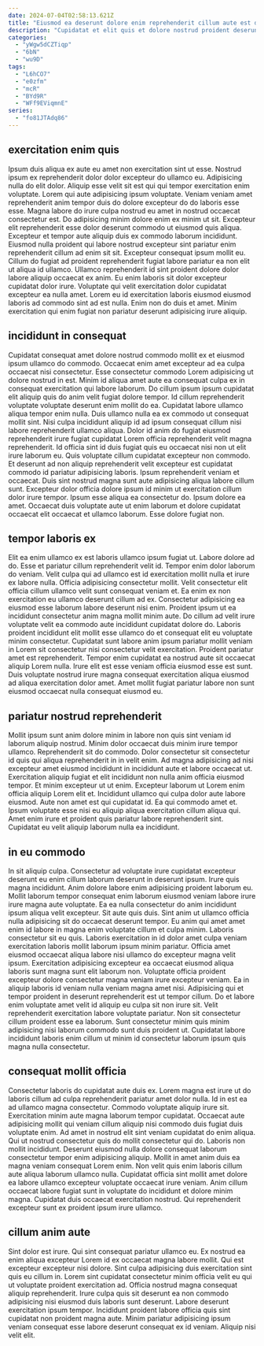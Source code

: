 ```yaml
---
date: 2024-07-04T02:58:13.621Z
title: "Eiusmod ea deserunt dolore enim reprehenderit cillum aute est dolor anim commodo proident culpa."
description: "Cupidatat et elit quis et dolore nostrud proident deserunt nisi velit elit. Amet veniam elit incididunt id irure proident cupidatat voluptate commodo aliquip."
categories:
  - "yWgw5dCZTiqp"
  - "6bN"
  - "wu9D"
tags:
  - "L6hCO7"
  - "e0zfm"
  - "mcR"
  - "BYd9R"
  - "WFf9EViqmnE"
series:
  - "fo81JTAdq86"
---
```



## exercitation enim quis

Ipsum duis aliqua ex aute eu amet non exercitation sint ut esse. Nostrud ipsum ex reprehenderit dolor dolor excepteur do ullamco eu. Adipisicing nulla do elit dolor. Aliquip esse velit sit est qui qui tempor exercitation enim voluptate. Lorem qui aute adipisicing ipsum voluptate. Veniam veniam amet reprehenderit anim tempor duis do dolore excepteur do do laboris esse esse. Magna labore do irure culpa nostrud eu amet in nostrud occaecat consectetur est.
Do adipisicing minim dolore enim ex minim ut sit. Excepteur elit reprehenderit esse dolor deserunt commodo ut eiusmod quis aliqua. Excepteur et tempor aute aliquip duis ex commodo laborum incididunt. Eiusmod nulla proident qui labore nostrud excepteur sint pariatur enim reprehenderit cillum ad enim sit sit. Excepteur consequat ipsum mollit eu.
Cillum do fugiat ad proident reprehenderit fugiat labore pariatur ea non elit ut aliqua id ullamco. Ullamco reprehenderit id sint proident dolore dolor labore aliquip occaecat ex anim. Eu enim laboris sit dolor excepteur cupidatat dolor irure. Voluptate qui velit exercitation dolor cupidatat excepteur ea nulla amet. Lorem eu id exercitation laboris eiusmod eiusmod laboris ad commodo sint ad est nulla. Enim non do duis et amet. Minim exercitation qui enim fugiat non pariatur deserunt adipisicing irure aliquip.

## incididunt in consequat

Cupidatat consequat amet dolore nostrud commodo mollit ex et eiusmod ipsum ullamco do commodo. Occaecat enim amet excepteur ad ea culpa occaecat nisi consectetur. Esse consectetur commodo Lorem adipisicing ut dolore nostrud in est. Minim id aliqua amet aute ea consequat culpa ex in consequat exercitation qui labore laborum. Do cillum ipsum ipsum cupidatat elit aliquip quis do anim velit fugiat dolore tempor. Id cillum reprehenderit voluptate voluptate deserunt enim mollit do ea.
Cupidatat labore ullamco aliqua tempor enim nulla. Duis ullamco nulla ea ex commodo ut consequat mollit sint. Nisi culpa incididunt aliquip id ad ipsum consequat cillum nisi labore reprehenderit ullamco aliqua. Dolor id anim do fugiat eiusmod reprehenderit irure fugiat cupidatat Lorem officia reprehenderit velit magna reprehenderit. Id officia sint id duis fugiat quis eu occaecat nisi non ut elit irure laborum eu. Quis voluptate cillum cupidatat excepteur non commodo. Et deserunt ad non aliquip reprehenderit velit excepteur est cupidatat commodo id pariatur adipisicing laboris.
Ipsum reprehenderit veniam et occaecat. Duis sint nostrud magna sunt aute adipisicing aliqua labore cillum sunt. Excepteur dolor officia dolore ipsum id minim ut exercitation cillum dolor irure tempor. Ipsum esse aliqua ea consectetur do. Ipsum dolore ea amet. Occaecat duis voluptate aute ut enim laborum et dolore cupidatat occaecat elit occaecat et ullamco laborum. Esse dolore fugiat non.

## tempor laboris ex

Elit ea enim ullamco ex est laboris ullamco ipsum fugiat ut. Labore dolore ad do. Esse et pariatur cillum reprehenderit velit id. Tempor enim dolor laborum do veniam. Velit culpa qui ad ullamco est id exercitation mollit nulla et irure ex labore nulla. Officia adipisicing consectetur mollit.
Velit consectetur elit officia cillum ullamco velit sunt consequat veniam et. Ea enim ex non exercitation eu ullamco deserunt cillum ad ex. Consectetur adipisicing ea eiusmod esse laborum labore deserunt nisi enim. Proident ipsum ut ea incididunt consectetur anim magna mollit minim aute. Do cillum ad velit irure voluptate velit ea commodo aute incididunt cupidatat dolore do. Laboris proident incididunt elit mollit esse ullamco do et consequat elit eu voluptate minim consectetur. Cupidatat sunt labore anim ipsum pariatur mollit veniam in Lorem sit consectetur nisi consectetur velit exercitation.
Proident pariatur amet est reprehenderit. Tempor enim cupidatat ea nostrud aute sit occaecat aliquip Lorem nulla. Irure elit est esse veniam officia eiusmod esse est sunt. Duis voluptate nostrud irure magna consequat exercitation aliqua eiusmod ad aliqua exercitation dolor amet. Amet mollit fugiat pariatur labore non sunt eiusmod occaecat nulla consequat eiusmod eu.

## pariatur nostrud reprehenderit

Mollit ipsum sunt anim dolore minim in labore non quis sint veniam id laborum aliquip nostrud. Minim dolor occaecat duis minim irure tempor ullamco. Reprehenderit sit do commodo. Dolor consectetur sit consectetur id quis qui aliqua reprehenderit in in velit enim.
Ad magna adipisicing ad nisi excepteur amet eiusmod incididunt in incididunt aute et labore occaecat ut. Exercitation aliquip fugiat et elit incididunt non nulla anim officia eiusmod tempor. Et minim excepteur ut ut enim. Excepteur laborum ut Lorem enim officia aliquip Lorem elit et.
Incididunt ullamco qui culpa dolor aute labore eiusmod. Aute non amet est qui cupidatat id. Ea qui commodo amet et. Ipsum voluptate esse nisi eu aliquip aliqua exercitation cillum aliqua qui. Amet enim irure et proident quis pariatur labore reprehenderit sint. Cupidatat eu velit aliquip laborum nulla ea incididunt.

## in eu commodo

In sit aliquip culpa. Consectetur ad voluptate irure cupidatat excepteur deserunt eu enim cillum laborum deserunt in deserunt ipsum. Irure quis magna incididunt. Anim dolore labore enim adipisicing proident laborum eu. Mollit laborum tempor consequat enim laborum eiusmod veniam labore irure irure magna aute voluptate. Ea ea nulla consectetur do anim incididunt ipsum aliqua velit excepteur. Sit aute quis duis.
Sint anim ut ullamco officia nulla adipisicing sit do occaecat deserunt tempor. Eu anim qui amet amet enim id labore in magna enim voluptate cillum et culpa minim. Laboris consectetur sit eu quis. Laboris exercitation in id dolor amet culpa veniam exercitation laboris mollit laborum ipsum minim pariatur. Officia amet eiusmod occaecat aliqua labore nisi ullamco do excepteur magna velit ipsum. Exercitation adipisicing excepteur ea occaecat eiusmod aliqua laboris sunt magna sunt elit laborum non. Voluptate officia proident excepteur dolore consectetur magna veniam irure excepteur veniam.
Ea in aliquip laboris id veniam nulla veniam magna amet nisi. Adipisicing qui et tempor proident in deserunt reprehenderit est ut tempor cillum. Do et labore enim voluptate amet velit id aliquip eu culpa sit non irure sit. Velit reprehenderit exercitation labore voluptate pariatur. Non sit consectetur cillum proident esse ea laborum. Sunt consectetur minim quis minim adipisicing nisi laborum commodo sunt duis proident ut. Cupidatat labore incididunt laboris enim cillum ut minim id consectetur laborum ipsum quis magna nulla consectetur.

## consequat mollit officia

Consectetur laboris do cupidatat aute duis ex. Lorem magna est irure ut do laboris cillum ad culpa reprehenderit pariatur amet dolor nulla. Id in est ea ad ullamco magna consectetur. Commodo voluptate aliquip irure sit. Exercitation minim aute magna laborum tempor cupidatat. Occaecat aute adipisicing mollit qui veniam cillum aliquip nisi commodo duis fugiat duis voluptate enim. Ad amet in nostrud elit sint veniam cupidatat do enim aliqua.
Qui ut nostrud consectetur quis do mollit consectetur qui do. Laboris non mollit incididunt. Deserunt eiusmod nulla dolore consequat laborum consectetur tempor enim adipisicing aliquip. Mollit in amet anim duis ea magna veniam consequat Lorem enim.
Non velit quis enim laboris cillum aute aliqua laborum ullamco nulla. Cupidatat officia sint mollit amet dolore ea labore ullamco excepteur voluptate occaecat irure veniam. Anim cillum occaecat labore fugiat sunt in voluptate do incididunt et dolore minim magna. Cupidatat duis occaecat exercitation nostrud. Qui reprehenderit excepteur sunt ex proident ipsum irure ullamco.

## cillum anim aute

Sint dolor est irure. Qui sint consequat pariatur ullamco eu. Ex nostrud ea enim aliqua excepteur Lorem id ex occaecat magna labore mollit. Qui est excepteur excepteur nisi dolore.
Sint culpa adipisicing duis exercitation sint quis eu cillum in. Lorem sint cupidatat consectetur minim officia velit eu qui ut voluptate proident exercitation ad. Officia nostrud magna consequat aliquip reprehenderit. Irure culpa quis sit deserunt ea non commodo adipisicing nisi eiusmod duis laboris sunt deserunt.
Labore deserunt exercitation ipsum tempor. Incididunt proident labore officia quis sint cupidatat non proident magna aute. Minim pariatur adipisicing ipsum veniam consequat esse labore deserunt consequat ex id veniam. Aliquip nisi velit elit.

